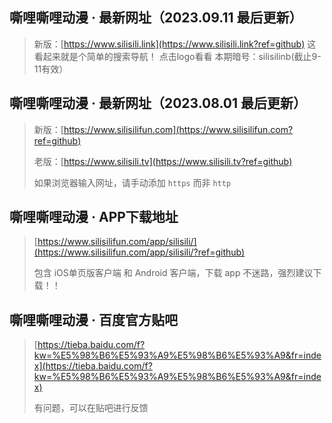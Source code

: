 ## 嘶哩嘶哩动漫 · 最新网址（2023.09.11 最后更新）
> 新版：[https://www.silisili.link](https://www.silisili.link?ref=github)
> 这看起来就是个简单的搜索导航！
> 点击logo看看
> 本期暗号：silisilinb(截止9-11有效）
## 嘶哩嘶哩动漫 · 最新网址（2023.08.01 最后更新）
> 新版：[https://www.silisilifun.com](https://www.silisilifun.com?ref=github)
>
> 老版：[https://www.silisili.tv](https://www.silisili.tv?ref=github)
> 
> 如果浏览器输入网址，请手动添加 `https` 而非 `http`



## 嘶哩嘶哩动漫 · APP下载地址
> [https://www.silisilifun.com/app/silisili/](https://www.silisilifun.com/app/silisili/?ref=github)
>
> 包含 iOS单页版客户端 和 Android 客户端，下载 app 不迷路，强烈建议下载！！


## 嘶哩嘶哩动漫 · 百度官方贴吧
> [https://tieba.baidu.com/f?kw=%E5%98%B6%E5%93%A9%E5%98%B6%E5%93%A9&fr=index](https://tieba.baidu.com/f?kw=%E5%98%B6%E5%93%A9%E5%98%B6%E5%93%A9&fr=index)
>
> 有问题，可以在贴吧进行反馈
